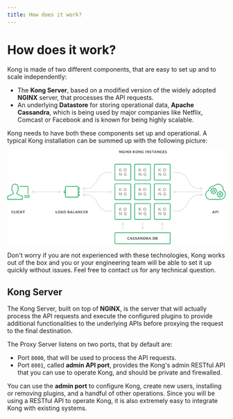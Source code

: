 ```yaml
---
title: How does it work?
---
```


# How does it work?

Kong is made of two different components, that are easy to set up and to scale independently:

* The **Kong Server**, based on a modified version of the widely adopted **NGINX** server, that processes the API requests.
* An underlying **Datastore** for storing operational data, **Apache Cassandra**, which is being used by major companies like Netflix, Comcast or Facebook and is known for being highly scalable.

Kong needs to have both these components set up and operational. A typical Kong installation can be summed up with the following picture:

![](/assets/images/docs/kong-detailed.png)

Don't worry if you are not experienced with these technologies, Kong works out of the box and you or your engineering team will be able to set it up quickly without issues. Feel free to contact us for any technical question.

## Kong Server

The Kong Server, built on top of **NGINX**, is the server that will actually process the API requests and execute the configured plugins to provide additional functionalities to the underlying APIs before proxying the request to the final destination.

The Proxy Server listens on two ports, that by default are:

* Port `8000`, that will be used to process the API requests.
* Port `8001`, called **admin API port**, provides the Kong's admin RESTful API that you can use to operate Kong, and should be private and firewalled.

You can use the **admin port** to configure Kong, create new users, installing or removing plugins, and a handful of other operations. Since you will be using a RESTful API to operate Kong, it is also extremely easy to integrate Kong with existing systems.
